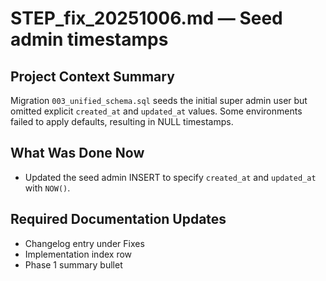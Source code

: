 # STEP_fix_20251006.md — Seed admin timestamps

## Project Context Summary
Migration `003_unified_schema.sql` seeds the initial super admin user but omitted explicit `created_at` and `updated_at` values. Some environments failed to apply defaults, resulting in NULL timestamps.

## What Was Done Now
- Updated the seed admin INSERT to specify `created_at` and `updated_at` with `NOW()`.

## Required Documentation Updates
- Changelog entry under Fixes
- Implementation index row
- Phase 1 summary bullet
